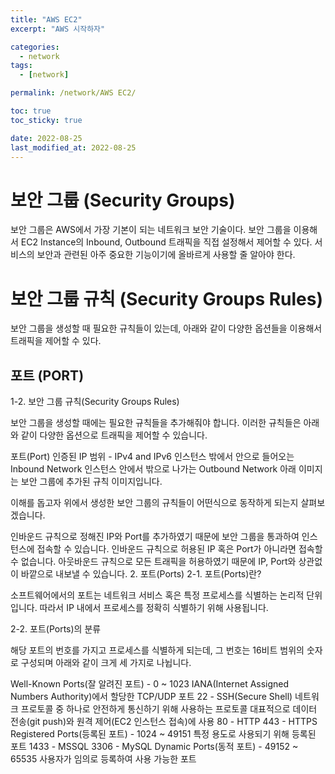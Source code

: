 ```yaml
---
title: "AWS EC2"
excerpt: "AWS 시작하자"

categories:
  - network
tags:
  - [network]

permalink: /network/AWS EC2/

toc: true
toc_sticky: true

date: 2022-08-25
last_modified_at: 2022-08-25
---
```


# 보안 그룹 (Security Groups)
  보안 그룹은 AWS에서 가장 기본이 되는 네트워크 보안 기술이다. 보안 그룹을 이용해서 EC2 Instance의 Inbound, Outbound 트래픽을 직접 설정해서 제어할 수 있다. 서비스의 보안과 관련된 아주 중요한 기능이기에 올바르게 사용할 줄 알아야 한다.

# 보안 그룹 규칙 (Security Groups Rules)
  보안 그룹을 생성할 때 필요한 규칙들이 있는데, 아래와 같이 다양한 옵션들을 이용해서 트래픽을 제어할 수 있다.

  ## 포트 (PORT)



1-2. 보안 그룹 규칙(Security Groups Rules)

보안 그룹을 생성할 때에는 필요한 규칙들을 추가해줘야 합니다. 이러한 규칙들은 아래와 같이 다양한 옵션으로 트래픽을 제어할 수 있습니다.

포트(Port)
인증된 IP 범위 - IPv4 and IPv6
인스턴스 밖에서 안으로 들어오는 Inbound Network
인스턴스 안에서 밖으로 나가는 Outbound Network
아래 이미지는 보안 그룹에 추가된 규칙 이미지입니다.

이해를 돕고자 위에서 생성한 보안 그룹의 규칙들이 어떤식으로 동작하게 되는지 살펴보겠습니다.

인바운드 규칙으로 정해진 IP와 Port를 추가하였기 때문에 보안 그룹을 통과하여 인스턴스에 접속할 수 있습니다.
인바운드 규칙으로 허용된 IP 혹은 Port가 아니라면 접속할 수 없습니다.
아웃바운드 규칙으로 모든 트래픽을 허용하였기 때문에 IP, Port와 상관없이 바깥으로 내보낼 수 있습니다.
2. 포트(Ports)
2-1. 포트(Ports)란?

소프트웨어에서의 포트는 네트워크 서비스 혹은 특정 프로세스를 식별하는 논리적 단위입니다. 따라서 IP 내에서 프로세스를 정확히 식별하기 위해 사용됩니다.

2-2. 포트(Ports)의 분류

해당 포트의 번호를 가지고 프로세스를 식별하게 되는데, 그 번호는 16비트 범위의 숫자로 구성되며 아래와 같이 크게 세 가지로 나뉩니다.

Well-Known Ports(잘 알려진 포트) - 0 ~ 1023
IANA(Internet Assigned Numbers Authority)에서 할당한 TCP/UDP 포트
22 - SSH(Secure Shell)
네트워크 프로토콜 중 하나로 안전하게 통신하기 위해 사용하는 프로토콜
대표적으로 데이터 전송(git push)와 원격 제어(EC2 인스턴스 접속)에 사용
80 - HTTP
443 - HTTPS
Registered Ports(등록된 포트) - 1024 ~ 49151
특정 용도로 사용되기 위해 등록된 포트
1433 - MSSQL
3306 - MySQL
Dynamic Ports(동적 포트) - 49152 ~ 65535
사용자가 임의로 등록하여 사용 가능한 포트

